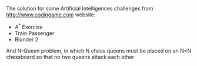 The solution for some Artificial Intelligences challenges from http://www.codingame.com website:
+ $A^{*}$ Exercise
+ Train Passenger
+ Blunder 2

And N-Queen problem, in which N chess queens must be placed on an N×N chessboard so that no two queens attack each other
